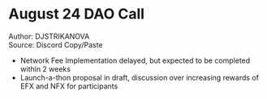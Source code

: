 # August 24 DAO Call

Author: DJSTRIKANOVA\
Source: Discord Copy/Paste

* Network Fee Implementation delayed, but expected to be completed within 2 weeks
* Launch-a-thon proposal in draft, discussion over increasing rewards of EFX and NFX for participants
